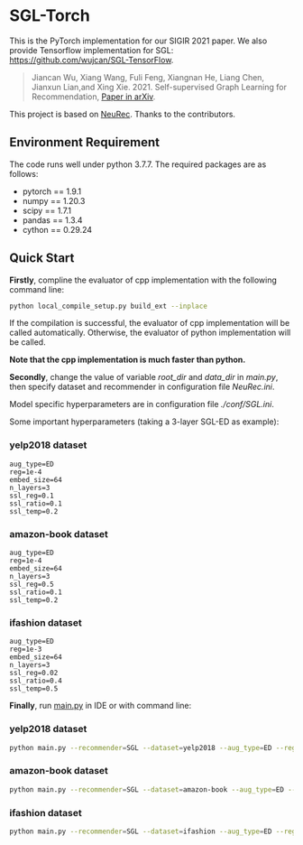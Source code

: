 # SGL-Torch
This is the PyTorch implementation for our SIGIR 2021 paper. We also provide Tensorflow implementation for SGL: https://github.com/wujcan/SGL-TensorFlow.

>Jiancan Wu, Xiang Wang, Fuli Feng, Xiangnan He, Liang Chen, Jianxun Lian,and Xing Xie. 2021. Self-supervised Graph Learning for Recommendation, [Paper in arXiv](https://arxiv.org/abs/2010.10783).

This project is based on [NeuRec](https://github.com/wubinzzu/NeuRec/tree/v3.x). Thanks to the contributors.

## Environment Requirement

The code runs well under python 3.7.7. The required packages are as follows:

- pytorch == 1.9.1
- numpy == 1.20.3
- scipy == 1.7.1
- pandas == 1.3.4
- cython == 0.29.24

## Quick Start
**Firstly**, compline the evaluator of cpp implementation with the following command line:

```bash
python local_compile_setup.py build_ext --inplace
```

If the compilation is successful, the evaluator of cpp implementation will be called automatically.
Otherwise, the evaluator of python implementation will be called.

**Note that the cpp implementation is much faster than python.**

**Secondly**, change the value of variable *root_dir* and *data_dir* in *main.py*, then specify dataset and recommender in configuration file *NeuRec.ini*.

Model specific hyperparameters are in configuration file *./conf/SGL.ini*.

Some important hyperparameters (taking a 3-layer SGL-ED as example):

### yelp2018 dataset
```
aug_type=ED
reg=1e-4
embed_size=64
n_layers=3
ssl_reg=0.1
ssl_ratio=0.1
ssl_temp=0.2
```

### amazon-book dataset
```
aug_type=ED
reg=1e-4
embed_size=64
n_layers=3
ssl_reg=0.5
ssl_ratio=0.1
ssl_temp=0.2
```

### ifashion dataset
```
aug_type=ED
reg=1e-3
embed_size=64
n_layers=3
ssl_reg=0.02
ssl_ratio=0.4
ssl_temp=0.5
```

**Finally**, run [main.py](./main.py) in IDE or with command line:

### yelp2018 dataset
```bash
python main.py --recommender=SGL --dataset=yelp2018 --aug_type=ED --reg=1e-4 --n_layers=3 --ssl_reg=0.1 --ssl_ratio=0.1 --ssl_temp=0.2
```

### amazon-book dataset
```bash
python main.py --recommender=SGL --dataset=amazon-book --aug_type=ED --reg=1e-4 --n_layers=3 --ssl_reg=0.5 --ssl_ratio=0.1 --ssl_temp=0.2
```

### ifashion dataset
```bash
python main.py --recommender=SGL --dataset=ifashion --aug_type=ED --reg=1e-3 --n_layers=3 --ssl_reg=0.02 --ssl_ratio=0.4 --ssl_temp=0.5
```
